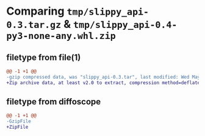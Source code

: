 # Comparing `tmp/slippy_api-0.3.tar.gz` & `tmp/slippy_api-0.4-py3-none-any.whl.zip`

## filetype from file(1)

```diff
@@ -1 +1 @@
-gzip compressed data, was "slippy_api-0.3.tar", last modified: Wed May  3 21:51:38 2023, max compression
+Zip archive data, at least v2.0 to extract, compression method=deflate
```

## filetype from diffoscope

```diff
@@ -1 +1 @@
-GzipFile
+ZipFile
```

